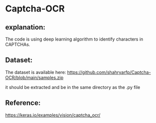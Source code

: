 # Captcha-OCR
## explanation:
The code is using deep learning algorithm to identify characters in CAPTCHAs.

## Dataset:
The dataset is available here:
https://github.com/shahryarfp/Captcha-OCR/blob/main/samples.zip

it should be extracted and be in the same directory as the .py file

## Reference:
https://keras.io/examples/vision/captcha_ocr/
